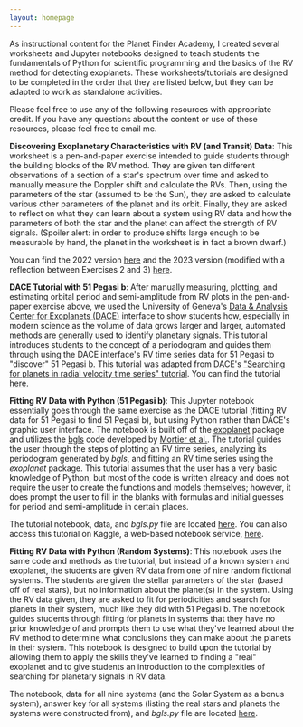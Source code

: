 ```yaml
---
layout: homepage
---
```


As instructional content for the Planet Finder Academy, I created several worksheets and Jupyter notebooks designed to teach students the fundamentals of Python for scientific programming and the basics of the RV method for detecting exoplanets. These worksheets/tutorials are designed to be completed in the order that they are listed below, but they can be adapted to work as standalone activities.

Please feel free to use any of the following resources with appropriate credit. If you have any questions about the content or use of these resources, please feel free to email me.

**Discovering Exoplanetary Characteristics with RV (and Transit) Data**: This worksheet is a pen-and-paper exercise intended to guide students through the building blocks of the RV method. They are given ten different observations of a section of a star's spectrum over time and asked to manually measure the Doppler shift and calculate the RVs. Then, using the parameters of the star (assumed to be the Sun), they are asked to calculate various other parameters of the planet and its orbit. Finally, they are asked to reflect on what they can learn about a system using RV data and how the parameters of both the star and the planet can affect the strength of RV signals. (Spoiler alert: in order to produce shifts large enough to be measurable by hand, the planet in the worksheet is in fact a brown dwarf.) 

You can find the 2022 version [here](https://docs.google.com/document/d/1vBqAK_OZa76dc1uOtBtaMJzP8NL6VAtaoe1dlWSYJBU/edit?usp=sharing) and the 2023 version (modified with a reflection between Exercises 2 and 3) [here](https://docs.google.com/document/d/14c2f3wyDDC3sKACxmoBmBcDhahna-Xr893IAMyRIQEI/edit?usp=sharing).

**DACE Tutorial with 51 Pegasi b**: After manually measuring, plotting, and estimating orbital period and semi-amplitude from RV plots in the pen-and-paper exercise above, we used the University of Geneva's [Data & Analysis Center for Exoplanets (DACE)](https://dace.unige.ch/dashboard/) interface to show students how, especially in modern science as the volume of data grows larger and larger, automated methods are generally used to identify planetary signals. This tutorial introduces students to the concept of a periodogram and guides them through using the DACE interface's RV time series data for 51 Pegasi to "discover" 51 Pegasi b. This tutorial was adapted from DACE's ["Searching for planets in radial velocity time series" tutorial](https://dace.unige.ch/tutorials/?tutorialId=2). You can find the tutorial [here](https://docs.google.com/document/d/1BtQe-do51A0J4JJ-kV2-rPhOlC2wFvRs8d1kVuDfhvg/edit?usp=sharing).

**Fitting RV Data with Python (51 Pegasi b)**: This Jupyter notebook essentially goes through the same exercise as the DACE tutorial (fitting RV data for 51 Pegasi to find 51 Pegasi b), but using Python rather than DACE's graphic user interface. The notebook is built off of the [exoplanet](https://docs.exoplanet.codes/en/latest/) package and utilizes the [bgls](https://github.com/mfouesneau/bgls) code developed by [Mortier et al.](https://arxiv.org/abs/1412.0467). The tutorial guides the user through the steps of plotting an RV time series, analyzing its periodogram generated by *bgls*, and fitting an RV time series using the *exoplanet* package. This tutorial assumes that the user has a very basic knowledge of Python, but most of the code is written already and does not require the user to create the functions and models themselves; however, it does prompt the user to fill in the blanks with formulas and initial guesses for period and semi-amplitude in certain places.

The tutorial notebook, data, and *bgls.py* file are located [here](https://drive.google.com/drive/folders/1lFqmP6T3FQfO0UeiEkpOv2fVgEEqgFPX?usp=sharing). You can also access this tutorial on Kaggle, a web-based notebook service, [here](https://www.kaggle.com/code/sxjiang2308/tutorial-fitting-rv-data-with-python).

**Fitting RV Data with Python (Random Systems)**: This notebook uses the same code and methods as the tutorial, but instead of a known system and exoplanet, the students are given RV data from one of nine random fictional systems. The students are given the stellar parameters of the star (based off of real stars), but no information about the planet(s) in the system. Using the RV data given, they are asked to fit for periodicities and search for planets in their system, much like they did with 51 Pegasi b. The notebook guides students through fitting for planets in systems that they have no prior knowledge of and prompts them to use what they've learned about the RV method to determine what conclusions they can make about the planets in their system. This notebook is designed to build upon the tutorial by allowing them to apply the skills they've learned to finding a "real" exoplanet and to give students an introduction to the complexities of searching for planetary signals in RV data.

The notebook, data for all nine systems (and the Solar System as a bonus system), answer key for all systems (listing the real stars and planets the systems were constructed from), and *bgls.py* file are located [here](https://drive.google.com/drive/folders/1ZkZ3l-_WiyIR7M_1Yt0_qZh5gukph5Bn?usp=sharing).
